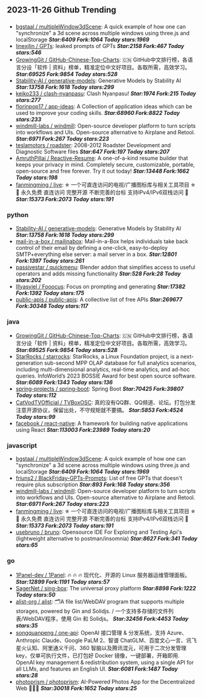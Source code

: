 ## 2023-11-26 Github Trending

### 
* [bgstaal / multipleWindow3dScene](https://github.com/bgstaal/multipleWindow3dScene): A quick example of how one can "synchronize" a 3d scene across multiple windows using three.js and localStorage ***Star:6409 Fork:1064 Today stars:1969***
* [linexjlin / GPTs](https://github.com/linexjlin/GPTs): leaked prompts of GPTs ***Star:2158 Fork:467 Today stars:546***
* [GrowingGit / GitHub-Chinese-Top-Charts](https://github.com/GrowingGit/GitHub-Chinese-Top-Charts): 🇨🇳 GitHub中文排行榜，各语言分设「软件 | 资料」榜单，精准定位中文好项目。各取所需，高效学习。 ***Star:69525 Fork:9854 Today stars:528***
* [Stability-AI / generative-models](https://github.com/Stability-AI/generative-models): Generative Models by Stability AI ***Star:13758 Fork:1618 Today stars:299***
* [keiko233 / clash-nyanpasu](https://github.com/keiko233/clash-nyanpasu): Clash Nyanpasu! ***Star:1974 Fork:215 Today stars:277***
* [florinpop17 / app-ideas](https://github.com/florinpop17/app-ideas): A Collection of application ideas which can be used to improve your coding skills. ***Star:68960 Fork:8822 Today stars:233***
* [windmill-labs / windmill](https://github.com/windmill-labs/windmill): Open-source developer platform to turn scripts into workflows and UIs. Open-source alternative to Airplane and Retool. ***Star:6971 Fork:267 Today stars:223***
* [teslamotors / roadster](https://github.com/teslamotors/roadster): 2008-2012 Roadster Development and Diagnostic Software files ***Star:647 Fork:197 Today stars:207***
* [AmruthPillai / Reactive-Resume](https://github.com/AmruthPillai/Reactive-Resume): A one-of-a-kind resume builder that keeps your privacy in mind. Completely secure, customizable, portable, open-source and free forever. Try it out today! ***Star:13448 Fork:1662 Today stars:198***
* [fanmingming / live](https://github.com/fanmingming/live): ✯ 一个可直连访问的电视/广播图标库与相关工具项目 ✯ 🔕 永久免费 直连访问 完整开源 不断完善的台标 支持IPv4/IPv6双栈访问 🔕 ***Star:15373 Fork:2073 Today stars:191***

### python
* [Stability-AI / generative-models](https://github.com/Stability-AI/generative-models): Generative Models by Stability AI ***Star:13758 Fork:1618 Today stars:299***
* [mail-in-a-box / mailinabox](https://github.com/mail-in-a-box/mailinabox): Mail-in-a-Box helps individuals take back control of their email by defining a one-click, easy-to-deploy SMTP+everything else server: a mail server in a box. ***Star:12801 Fork:1397 Today stars:261***
* [passivestar / quickmenu](https://github.com/passivestar/quickmenu): Blender addon that simplifies access to useful operators and adds missing functionality ***Star:528 Fork:28 Today stars:202***
* [lllyasviel / Fooocus](https://github.com/lllyasviel/Fooocus): Focus on prompting and generating ***Star:17382 Fork:1392 Today stars:175***
* [public-apis / public-apis](https://github.com/public-apis/public-apis): A collective list of free APIs ***Star:269677 Fork:30348 Today stars:117***

### java
* [GrowingGit / GitHub-Chinese-Top-Charts](https://github.com/GrowingGit/GitHub-Chinese-Top-Charts): 🇨🇳 GitHub中文排行榜，各语言分设「软件 | 资料」榜单，精准定位中文好项目。各取所需，高效学习。 ***Star:69525 Fork:9854 Today stars:528***
* [StarRocks / starrocks](https://github.com/StarRocks/starrocks): StarRocks, a Linux Foundation project, is a next-generation sub-second MPP OLAP database for full analytics scenarios, including multi-dimensional analytics, real-time analytics, and ad-hoc queries. InfoWorld’s 2023 BOSSIE Award for best open source software. ***Star:6089 Fork:1343 Today stars:136***
* [spring-projects / spring-boot](https://github.com/spring-projects/spring-boot): Spring Boot ***Star:70425 Fork:39807 Today stars:112***
* [CatVodTVOfficial / TVBoxOSC](https://github.com/CatVodTVOfficial/TVBoxOSC): 真的没有QQ群、QQ频道、论坛。打包分发注意开源协议，保留出处，不守规矩就不要搞。 ***Star:5853 Fork:4524 Today stars:99***
* [facebook / react-native](https://github.com/facebook/react-native): A framework for building native applications using React ***Star:113003 Fork:23989 Today stars:20***

### javascript
* [bgstaal / multipleWindow3dScene](https://github.com/bgstaal/multipleWindow3dScene): A quick example of how one can "synchronize" a 3d scene across multiple windows using three.js and localStorage ***Star:6409 Fork:1064 Today stars:1969***
* [friuns2 / BlackFriday-GPTs-Prompts](https://github.com/friuns2/BlackFriday-GPTs-Prompts): List of free GPTs that doesn't require plus subscription ***Star:893 Fork:168 Today stars:356***
* [windmill-labs / windmill](https://github.com/windmill-labs/windmill): Open-source developer platform to turn scripts into workflows and UIs. Open-source alternative to Airplane and Retool. ***Star:6971 Fork:267 Today stars:223***
* [fanmingming / live](https://github.com/fanmingming/live): ✯ 一个可直连访问的电视/广播图标库与相关工具项目 ✯ 🔕 永久免费 直连访问 完整开源 不断完善的台标 支持IPv4/IPv6双栈访问 🔕 ***Star:15373 Fork:2073 Today stars:191***
* [usebruno / bruno](https://github.com/usebruno/bruno): Opensource IDE For Exploring and Testing Api's (lightweight alternative to postman/insomnia) ***Star:8627 Fork:341 Today stars:65***

### go
* [1Panel-dev / 1Panel](https://github.com/1Panel-dev/1Panel): 🔥 🔥 🔥 现代化、开源的 Linux 服务器运维管理面板。 ***Star:12899 Fork:1191 Today stars:57***
* [SagerNet / sing-box](https://github.com/SagerNet/sing-box): The universal proxy platform ***Star:8898 Fork:1222 Today stars:50***
* [alist-org / alist](https://github.com/alist-org/alist): 🗂️A file list/WebDAV program that supports multiple storages, powered by Gin and Solidjs. / 一个支持多存储的文件列表/WebDAV程序，使用 Gin 和 Solidjs。 ***Star:32456 Fork:4453 Today stars:35***
* [songquanpeng / one-api](https://github.com/songquanpeng/one-api): OpenAI 接口管理 & 分发系统，支持 Azure、Anthropic Claude、Google PaLM 2、智谱 ChatGLM、百度文心一言、讯飞星火认知、阿里通义千问、360 智脑以及腾讯混元，可用于二次分发管理 key，仅单可执行文件，已打包好 Docker 镜像，一键部署，开箱即用. OpenAI key management & redistribution system, using a single API for all LLMs, and features an English UI. ***Star:6081 Fork:1487 Today stars:28***
* [photoprism / photoprism](https://github.com/photoprism/photoprism): AI-Powered Photos App for the Decentralized Web 🌈💎✨ ***Star:30018 Fork:1652 Today stars:25***
